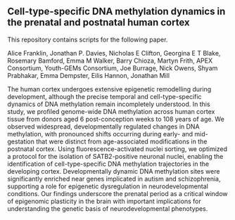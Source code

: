 ## Cell-type-specific DNA methylation dynamics in the prenatal and postnatal human cortex

This repository contains scripts for the following paper.

Alice Franklin, Jonathan P. Davies, Nicholas E Clifton, Georgina E T Blake, Rosemary Bamford, Emma M Walker, Barry Chioza, Martyn Frith, APEX Consortium, Youth-GEMs Consortium, Joe Burrage, Nick Owens, Shyam Prabhakar, Emma Dempster, Eilis Hannon, Jonathan Mill


The human cortex undergoes extensive epigenetic remodelling during development, although the precise temporal and cell-type-specific dynamics of DNA methylation remain incompletely understood. In this study, we profiled genome-wide DNA methylation across human cortex tissue from donors aged 6 post-conception weeks to 108 years of age. We observed widespread, developmentally regulated changes in DNA methylation, with pronounced shifts occurring during early- and mid-gestation that were distinct from age-associated modifications in the postnatal cortex. Using fluorescence-activated nuclei sorting, we optimized a protocol for the isolation of SATB2-positive neuronal nuclei, enabling the identification of cell-type-specific DNA methylation trajectories in the developing cortex. Developmentally dynamic DNA methylation sites were significantly enriched near genes implicated in autism and schizophrenia, supporting a role for epigenetic dysregulation in neurodevelopmental conditions. Our findings underscore the prenatal period as a critical window of epigenomic plasticity in the brain with important implications for understanding the genetic basis of neurodevelopmental phenotypes.
